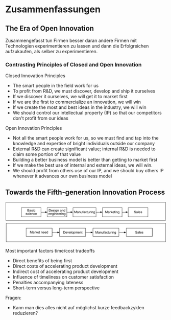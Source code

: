 # Zusammenfassungen 

## The Era of Open Innovation
Zusammengefasst tun Firmen besser daran andere Firmen mit Technologien experimentieren zu lassen 
und dann die Erfolgreichen aufzukaufen, als selber zu experimentieren.

### Contrasting Principles of Closed and Open Innovation
Closed Innovation Principles
* The smart people in the field work for us
* To profit from R&D, we must discover, develop and ship it ourselves
* If we discover it ourselves, we will get it to market first
* If we are the first to commercialize an innovation, we will win
* If we create the most and best ideas in the industry, we will win
* We should control our intellectual property (IP) so that our competitors don't profit from our 
  ideas

Open Innovation Principles
* Not all the smart people work for us, so we must find and tap into the knowledge and 
  expertise of bright individuals outside our company
* External R&D can create significant value; internal R&D is needed to claim some portion of 
  that value
* Building a better business model is better than getting to market first
* If we make the best use of internal and external ideas, we will win.
* We should profit from others use of our IP, and we should buy others IP whenever it advances 
  our own business model

## Towards the Fifth-generation Innovation Process

![img.png](img.png)
![img_2.png](img_2.png)

Most important factors time/cost tradeoffs
* Direct benefits of being first
* Direct costs of accelerating product development
* Indirect cost of accelerating product development
* Influence of timeliness on customer satisfaction
* Penalties accompanying lateness
* Short-term versus long-term perspective



Fragen:
* Kann man dies alles nicht auf möglichst kurze feedbackzyklen reduzieren?